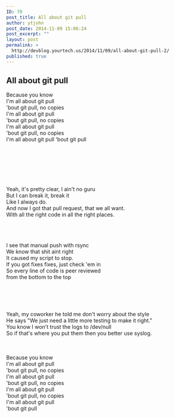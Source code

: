```yaml
---
ID: 70
post_title: All about git pull
author: ytjohn
post_date: 2014-11-09 15:06:24
post_excerpt: ""
layout: post
permalink: >
  http://devblog.yourtech.us/2014/11/09/all-about-git-pull-2/
published: true
---
```

<h2>All about git pull</h2>

Because you know<br />
I'm all about git pull<br />
'bout git pull, no copies<br />
I'm all about git pull<br />
'bout git pull, no copies<br />
I'm all about git pull<br />
'bout git pull, no copies<br />
I'm all about git pull 
'bout git pull  </br></br></br></br></br></br></br>

Yeah, it's pretty clear, I ain't no guru<br />
But I can break it, break it<br />
Like I always do.<br />
And now I got that pull request, that we all want.<br />
With all the right code in all the right places.  </br></br></br></br>

I see that manual push with rsync<br />
We know that shit aint right<br />
It caused my script to stop.<br />
If you got fixes fixes, just check 'em in  <br />
So every line of code is peer reviewed<br />
from the bottom to the top  </br></br></br></br></br>

Yeah, my coworker he told me don't worry about the style<br />
He says "We just need a little more testing to make it right."<br />
You know I won't trust the logs to /dev/null<br />
So if that's where you put them then you better use syslog.  </br></br></br>

Because you know<br />
I'm all about git pull<br />
'bout git pull, no copies<br />
I'm all about git pull<br />
'bout git pull, no copies<br />
I'm all about git pull<br />
'bout git pull, no copies<br />
I'm all about git pull<br />
'bout git pull  </br></br></br></br></br></br></br></br>